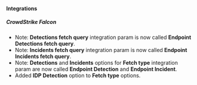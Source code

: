 
#### Integrations

##### CrowdStrike Falcon
- Note: **Detections fetch query** integration param is now called **Endpoint Detections fetch query**.
- Note: **Incidents fetch query** integration param is now called **Endpoint Incidents fetch query**.
- Note: **Detections** and **Incidents** options for **Fetch type** integration param are now called  **Endpoint Detection** and **Endpoint Incident**.
- Added **IDP Detection** option to **Fetch type** options.
